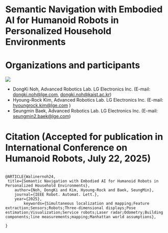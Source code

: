 # Semantic Navigation with Embodied AI for Humanoid Robots in Personalized Household Environments

# Organizations and participants
 ![](https://www.lge.co.kr/lgekor/asset/company/images/about/ci_img03.jpg)

* DongKi Noh, Advanced Robotics Lab. LG Electronics Inc. (E-mail: dongki.noh@lge.com, dongki.noh@kaist.ac.kr)
* Hyoung-Rock Kim, Advanced Robotics Lab. LG Electronics Inc. (E-mail: hyoungrock.kim@lge.com )
* Seungmin Baek, Advanced Robotics Lab. LG Electronics Inc. (E-mail: seungmin2.baek@lge.com)

# Citation (Accepted for publication in International Conference on Humanoid Robots, July 22, 2025)
<pre>
<code>
@ARTICLE{Walinernoh24,
 title={Semantic Navigation with Embodied AI for Humanoid Robots in Personalized Household Environments},
	author={Noh, DongKi and Kim, Hyoung-Rock and Baek, SeungMin},
	journal={IEEE Robot. Automat. Lett.},
	year={2025},
        keywords={Simultaneous localization and mapping;Feature extraction;Sensors;Robots;Three-dimensional displays;Pose estimation;Visualization;Service robots;Laser radar;Odometry;Building components;line measurements;mapping;Manhattan world assumptions},

}
</code>
</pre>
